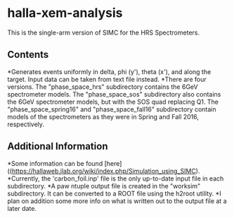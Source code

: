 # halla-xem-analysis

This is the single-arm version of SIMC for the HRS Spectrometers.

Contents
--------

*Generates events uniformly in delta, phi (y'), theta (x'), and along the target. Input data can be taken from text file instead.
*There are four versions. The "phase_space_hrs" subdirectory contains the 6GeV spectrometer models. The "phase_space_sos" subdirectory also contains the 6GeV spectrometer models, but with the SOS quad replacing Q1. The "phase_space_spring16" and "phase_space_fall16" subdirectory contain models of the spectrometers as they were in Spring and Fall 2016, respectively.

Additional Information
----------------------

*Some information can be found [here]((https://hallaweb.jlab.org/wiki/index.php/Simulation_using_SIMC).
*Currently, the 'carbon_foil.inp' file is the only up-to-date input file in each subdirectory.
*A paw ntuple output file is created in the "worksim" subdirectory. It can be converted to a ROOT file using the h2root utility.
*I plan on addition some more info on what is written out to the output file at a later date.